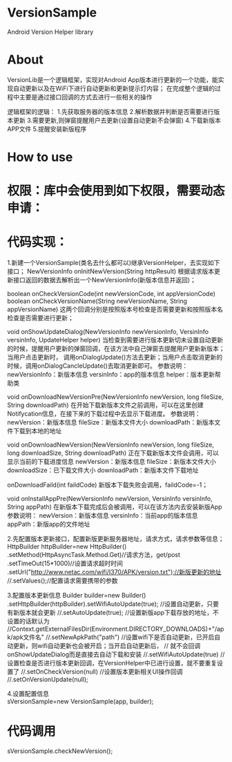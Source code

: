 # VersionSample
Android Version Helper library


# About
VersionLib是一个逻辑框架，实现对Android App版本进行更新的一个功能，能实现自动更新以及在WiFi下进行自动更新和更新提示灯内容；
在完成整个逻辑的过程中主要是通过接口回调的方式去进行一些相关的操作

逻辑框架的逻辑：
1.先获取服务器的版本信息
2.解析数据并判断是否需要进行版本更新
3.需要更新,则弹窗提醒用户去更新(设置自动更新不会弹窗)
4.下载新版本APP文件
5.提醒安装新版程序

# How to use



# 权限：库中会使用到如下权限，需要动态申请：
<uses-permission android:name="android.permission.WRITE_EXTERNAL_STORAGE"/>
<uses-permission android:name="android.permission.READ_EXTERNAL_STORAGE"/>
<uses-permission android:name="android.permission.ACCESS_NETWORK_STATE"/>


# 代码实现：
1.新建一个VersionSample(类名去什么都可以)继承VersionHelper，去实现如下接口；
NewVersionInfo onInitNewVersion(String httpResult)
根据请求版本更新接口返回的数据去解析出一个NewVersionInfo(新版本信息并返回)；

boolean onCheckVersionCode(int newVersionCode, int appVersionCode)
boolean onCheckVersionName(String newVersionName, String appVersionName)
这两个回调分别是按照版本号检查是否需要更新和按照版本名检查是否需要进行更新；

void onShowUpdateDialog(NewVersionInfo newVersionInfo, VersinInfo versinInfo, UpdateHelper helper)
当检查到需要进行版本更新切未设置自动更新的时候，提醒用户更新的弹窗回调，在该方法中自己弹窗去提醒用户更新新版本；当用户点击更新时，
调用onDialogUpdate()方法去更新；当用户点击取消更新的时候，调用onDialogCancleUpdate()去取消更新即可。
参数说明：
newVersionInfo：新版本信息
versinInfo：app的版本信息
helper：版本更新帮助类

void onDownloadNewVersionPre(NewVersionInfo newVersion, long fileSize, String downloadPath)
在开始下载新版本文件之前调用，可以在这里创建Notifycation信息，在接下来的下载过程中去显示下载进度。
参数说明：
newVersion：新版本信息
fileSize：新版本文件大小
downloadPath：新版本文件下载到本地的地址

void onDownloadNewVersion(NewVersionInfo newVersion, long fileSize, long downloadSize, String downloadPath)
正在下载新版本文件会调用，可以显示当前的下载进度信息
newVersion：新版本信息
fileSize：新版本文件大小
downloadSize：已下载文件大小
downloadPath：新版本文件下载地址

onDownloadFaild(int faildCode)
新版本下载失败会调用，faildCode=-1；

void onInstallAppPre(NewVersionInfo newVersion, VersinInfo versinInfo, String appPath)
在新版本下载完成后会被调用，可以在该方法内去安装新版App
参数说明：
newVersion：新版本信息
versinInfo：当前app的版本信息
appPath：新版app的文件地址

2.先配置版本更新接口，配置新版更新服务器地址，请求方式，请求参数等信息；
HttpBuilder httpBuilder=new HttpBuilder()
                    .setMethod(HttpAsyncTask.Method.Get)//请求方法，get/post
                    .setTimeOut(15*1000)//设置请求超时时间
                    .setUrl("http://www.netac.com/wifi/I370/APK/version.txt");//新版更新的地址
                    //.setValues();//配置请求需要携带的参数
                    
3.配置版本更新信息
Builder builder=new Builder()
                    .setHttpBuilder(httpBuilder).setWifiAutoUpdate(true);
                    //设置自动更新，只要有新版本就会更新
                    //.setAutoUpdate(true);
                    //设置新版app下载存放的地址，不设置的话默认为
                    //Context.getExternalFilesDir(Environment.DIRECTORY_DOWNLOADS)+"/apk/apk文件名"
                    //.setNewApkPath("path")
                    //设置wifi下是否自动更新，已开启自动更新，则wifi自动更新也会被开启；当开启自动更新后，
                    // 就不会回调onShowUpdateDialog而是直接去自动下载和安装
                    //.setWifiAutoUpdate(true)
                    //设置检查是否进行版本更新回调，在VersionHelper中已进行设置，就不要重复设置了
                    //.setOnCheckVersion(null)
                    //设置版本更新相关UI操作回调
                    //.setOnVersionUpdate(null);
                    
                    
4.设置配置信息  
sVersionSample=new VersionSample(app, builder);

# 代码调用
sVersionSample.checkNewVersion();
